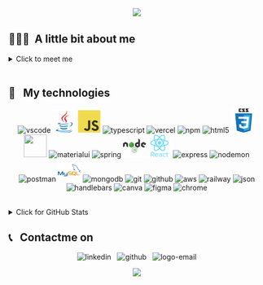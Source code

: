 <p align="center">
  <img src="https://capsule-render.vercel.app/api?type=waving&height=250&color=gradient&text=Hi%20there%20👋%20-nl-I'm%20Fedderico%20Garcia&reversal=false&section=header&fontColor=000000&fontAlign=50&fontAlignY=18&animation=twinkling&textBg=false&descAlign=0&descAlignY=82&fontSize=60">
</p>

<h2> 👨🏻‍💻 &nbsp;A little bit about me</h2>

<details>
<summary>Click to meet me</summary>
  
```json
"personal-information": {
    "name": "Federico E. Garcia Bengolea",
    "located_in": "Córdoba, Córdoba Argentina.",
    "age": "28 years olds"
},
"work-experience": {
  [
    "current_job": "VN Global BPO",
    "antiquity": "7 years",
    "position": "Help desk",
  ],
  [
    "job": "Freelance",
    "antiquity": "4 years",
    "position": "Full Stack Developer",
  ]
},
"education": {
      [
        "title": "Bootcamp FullStack Web Developer",
        "company": "Egg Live"
      ],
      [
        "title": "Bootcamp FullStack Java Web Developer",
        "company": "Agencia de habilidades para el futuro - Codo a Codo 4.0"
      ],
      [
        "title": "Autodidactic",
        "company": "Me. I'm autodidacty"
      ],
},
"hobbies": {
      [
        "Gaming",
        "Cinema",
        "Skateboarding",
        "Family Time"
      ]
}
```
</details>
<br>

<h2> 🚀 &nbsp; My technologies </h2>
<p align="center">
<img src="https://cdn.jsdelivr.net/gh/devicons/devicon/icons/vscode/vscode-original.svg" alt="vscode" width="45" height="45"/>
<img src="https://raw.githubusercontent.com/devicons/devicon/master/icons/java/java-original.svg" alt="java" width="45" height="45" />
<img src="https://raw.githubusercontent.com/devicons/devicon/master/icons/javascript/javascript-original.svg" alt="javascript" width="45" height="45" />
<img src="https://cdn.jsdelivr.net/gh/devicons/devicon@latest/icons/typescript/typescript-original.svg"  alt="typescript" width="45" height="45" />
<img src="https://cdn.jsdelivr.net/gh/devicons/devicon@latest/icons/vercel/vercel-original-wordmark.svg" alt="vercel" width="45" height="45"  />
<img src="https://cdn.jsdelivr.net/gh/devicons/devicon@latest/icons/npm/npm-original-wordmark.svg" alt="npm" width="45" height="45" />
<img src="https://cdn.jsdelivr.net/gh/devicons/devicon/icons/html5/html5-original.svg" alt="html5" width="40" height="40"/>
<img src="https://raw.githubusercontent.com/devicons/devicon/master/icons/css3/css3-original-wordmark.svg" alt="css3" width="48" height="48" />
<img src="https://cdn.jsdelivr.net/gh/devicons/devicon@latest/icons/bootstrap/bootstrap-original-wordmark.svg" width="45" height="45" />
<img src="https://cdn.jsdelivr.net/gh/devicons/devicon@latest/icons/materialui/materialui-original.svg" alt="materialui" width="45" height="45" />
<img src="https://cdn.jsdelivr.net/gh/devicons/devicon@latest/icons/spring/spring-original.svg" alt="spring" width="45" height="45" />
<img src="https://raw.githubusercontent.com/devicons/devicon/master/icons/nodejs/nodejs-original-wordmark.svg" alt="nodejs" width="45" height="45" />
<img src="https://raw.githubusercontent.com/devicons/devicon/master/icons/react/react-original-wordmark.svg" alt="react" width="45" height="45" />
<img src="https://cdn.jsdelivr.net/gh/devicons/devicon@latest/icons/express/express-original-wordmark.svg" alt="express" width="45" height="45" />
<img src="https://cdn.jsdelivr.net/gh/devicons/devicon@latest/icons/nodemon/nodemon-original.svg" alt="nodemon" width="45" height="45" />
<img src="https://cdn.jsdelivr.net/gh/devicons/devicon@latest/icons/postman/postman-original.svg" alt="postman" width="45" height="45" />
<img src="https://raw.githubusercontent.com/devicons/devicon/master/icons/mysql/mysql-original-wordmark.svg" alt="mysql" width="45" height="45" />
<img src="https://cdn.jsdelivr.net/gh/devicons/devicon@latest/icons/mongodb/mongodb-original-wordmark.svg" alt="mongodb" width="45" height="45" />
<img src="https://cdn.jsdelivr.net/gh/devicons/devicon/icons/git/git-original.svg" alt="git" width="45" height="45"/>
<img src="https://cdn.jsdelivr.net/gh/devicons/devicon@latest/icons/github/github-original.svg" alt="github" width="45" height="45"/>
<img src="https://cdn.jsdelivr.net/gh/devicons/devicon/icons/amazonwebservices/amazonwebservices-plain-wordmark.svg" alt="aws" width="45" height="45"/>
<img src="https://cdn.jsdelivr.net/gh/devicons/devicon@latest/icons/railway/railway-original.svg" alt="railway" width="45" height="45"/>
<img src="https://cdn.jsdelivr.net/gh/devicons/devicon@latest/icons/json/json-original.svg" alt="json" width="45" height="45"/>
<img src="https://cdn.jsdelivr.net/gh/devicons/devicon@latest/icons/handlebars/handlebars-original-wordmark.svg" alt="handlebars" width="45" height="45"/>
<img src="https://cdn.jsdelivr.net/gh/devicons/devicon@latest/icons/canva/canva-original.svg" alt="canva" width="45" height="45"/> 
<img src="https://cdn.jsdelivr.net/gh/devicons/devicon/icons/figma/figma-original.svg" alt="figma" width="45" height="45"/> 
<img src="https://cdn.jsdelivr.net/gh/devicons/devicon@latest/icons/chrome/chrome-original.svg" alt="chrome" width="45" height="45"/> 
</p>

<br>

<details>
<summary>Click for GitHub Stats</summary>
<p align="center">
    <img alt = "GitHub Stats" src="https://github-readme-stats.vercel.app/api?username=feddericogarcia&show_icons=true&hide=issues&icon_color=000000&hide_border=true&title_color=5391FE&text_color=555">
    <br>
    <img alt = "Top Language" src="https://github-readme-stats.vercel.app/api/top-langs/?username=feddericogarcia&hide=html,&hide_border=true&title_color=5391FE&text_color=555"
</p>
</details>


<h2> 📞 &nbsp; Contactme on </h2>
<p align="center">
  <a href="https://www.linkedin.com/in/Feddericogarcia" target="__blank" style="text-decoration: none">
    <img src="https://img.shields.io/badge/LinkedIn-0077B5?style=flat-square&logo=Linkedin&logoColor=white" alt="linkedin">
  </a>
  &nbsp;
  <a href="https://github.com/FeddericoGarcia" target="__blank" style="text-decoration: none">
    <img src="https://img.shields.io/badge/-@FeddericoGarcia-181717?style=flat-square&logo=GitHub&logoColor=white" alt="github">
  </a>
  &nbsp;
  <a href="mailto:feddericogarciaa@gmail.com" target="__blank" style="text-decoration: none">
    <img src="https://img.shields.io/badge/Gmail-EA4335?style=flat-square&logo=Gmail&logoColor=white" alt="logo-email">
  </a>
</p>

<p align="center">
  <img src="https://capsule-render.vercel.app/api?type=waving&height=150&color=gradient&reversal=false&section=footer&animation=twinkling&textBg=false&descAlign=0&descAlignY=82&fontSize=60">
</p>
